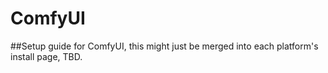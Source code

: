 # ComfyUI

\##Setup guide for ComfyUI, this might just be merged into each platform's install page, TBD.

